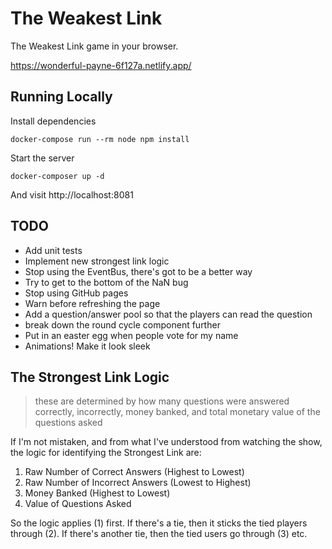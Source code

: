 The Weakest Link
================
The Weakest Link game in your browser.

https://wonderful-payne-6f127a.netlify.app/


## Running Locally
Install dependencies

    docker-compose run --rm node npm install

Start the server

    docker-composer up -d

And visit http://localhost:8081


## TODO
- Add unit tests
- Implement new strongest link logic
- Stop using the EventBus, there's got to be a better way
- Try to get to the bottom of the NaN bug
- Stop using GitHub pages
- Warn before refreshing the page
- Add a question/answer pool so that the players can read the question
- break down the round cycle component further
- Put in an easter egg when people vote for my name
- Animations! Make it look sleek


## The Strongest Link Logic
> these are determined by how many questions were answered correctly, incorrectly, money banked, and total monetary value of the questions asked

If I'm not mistaken, and from what I've understood from watching the show, the logic for identifying the Strongest Link are:

1) Raw Number of Correct Answers (Highest to Lowest)
2) Raw Number of Incorrect Answers (Lowest to Highest)
3) Money Banked (Highest to Lowest)
4) Value of Questions Asked

So the logic applies (1) first. If there's a tie, then it sticks the tied players through (2). If there's another tie, then the tied users go through (3) etc.
